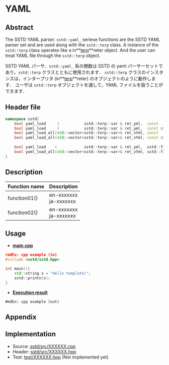 # YAML
## Abstract
The SSTD YAML parser. `sstd::yaml_` seriese functions are the SSTD YAML parser set and are used along with the `sstd::terp` class.
A instance of the `sstd::terp` class operates like a in**<u>terp</u>**reter object.
And the user can treat YAML file through the `sstd::terp` object.

SSTD YAML パーサ．`sstd::yaml_` 系の関数は SSTD の yaml パーサーセットであり，`sstd::terp` クラスとともに使用されます．
`sstd::terp` クラスのインスタンスは，インタープリタ (in**<u>terp</u>**reter) のオブジェクトのように動作します．
ユーザは `sstd::terp` オブジェクトを通して，YAML ファイルを扱うことができます．

## Header file
```cpp
namespace sstd{
    bool yaml_load     (           sstd::terp::var & ret_yml,  const        char* s);
    bool yaml_load     (           sstd::terp::var & ret_yml,  const std::string& s);
    bool yaml_load_all(std::vector<sstd::terp::var>& ret_vYml, const        char* s);
    bool yaml_load_all(std::vector<sstd::terp::var>& ret_vYml, const std::string& s);
    
    bool yaml_load    (            sstd::terp::var & ret_yml,  sstd::file& fp);
    bool yaml_load_all(std::vector<sstd::terp::var>& ret_vYml, sstd::file& fp);
}
```

## Description
| Function name | Description |
| ------------- | ----------- |
| function01()  | en-xxxxxxx<br>ja-xxxxxxx |
| function02()  | en-xxxxxxx<br>ja-xxxxxxx |

## Usage
- <u>**main.cpp**</u>
```cpp
#mdEx: cpp example (in)
#include <sstd/sstd.hpp>

int main(){
    std::string s = "Hello template!";
    sstd::printn(s);
}
```
- <u>**Execution result**</u>
```
#mdEx: cpp example (out)
```

## Appendix

## Implementation
- Source: [sstd/src/XXXXXX.cpp](https://github.com/admiswalker/SubStandardLibrary-SSTD-/blob/master/sstd/src/XXXXXX.cpp)
- Header: [sstd/src/XXXXXX.hpp](https://github.com/admiswalker/SubStandardLibrary-SSTD-/blob/master/sstd/src/XXXXXX.hpp)
- Test: [test/XXXXXX.hpp](https://github.com/admiswalker/SubStandardLibrary-SSTD-/blob/master/test/XXXXXX.hpp)
  (Not implemented yet)

